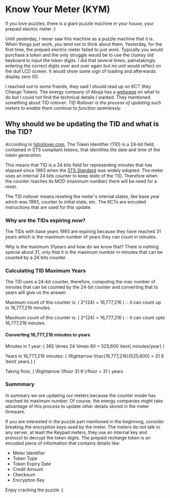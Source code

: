 # Know Your Meter (KYM)

If you love puzzles, there is a giant puzzle machine in your house, your prepaid electric meter :)

Until yesterday, I never saw this machine as a puzzle machine that it is. When things just work, you tend not to think about them. Yesterday, for the first time, the prepaid electric meter failed to just work. Typically you would purchase a token and the only struggle would be to use the clumsy old keyboard to input the token digits. I did that several times, painstakingly entering the correct digits over and over again but no unit would reflect on the dull LCD screen. It would show some sign of loading and afterwards display zero (0).

I reached out to some friends, they said I should read up on KCT (Key Change Token). The energy company of Abuja has a [webpage](https://www.abujaelectricity.com/about-tid-rollover/) on what to do but I could not find the technical details I wanted. They mentioned something about TID rollover: _TID Rollover is the process of updating such meters to enable them continue to function seamlessly_.

## Why should we be updating the TID and what is the TID?

According to [tidrollover.com](https://tidrollover.com/What-is-TID/Introduction-to-TID), The Token Identifier (TID) is a 24-bit field, contained in STS compliant tokens, that identifies the date and time of the token generation.

This means that TID is a 24 bits field for representing minutes that has elapsed since 1993 when the [STS Standard](https://www.sts.org.za/#gsc.tab=0) was widely adopted. The meter uses an internal 24 bits counter to keep state of the TID. Therefore when the counter reaches its MOD (maximum number) there will be need for a reset. 

The TID rollover means reseting the meter's internal states, like base year which was 1993, counter to initial state, etc. The KCTs are encoded instructions that are used for this update.

### Why are the TIDs expiring now?

The TIDs with base years 1993 are expiring because they have reached 31 years which is the maximum number of years they can count in minutes.

Why is the maximum 31years and how do we know that? There is nothing special about 31, only that it is the maximum number in minutes that can be counted by a 24 bits counter.

### Calculating TID Maximum Years

The TID uses a 24-bit counter, therefore, computing the max number of minutes that can be counted by the 24-bit counter and converting that to years will give us the answer.

Maximum count of this counter is: \( 2^{24} = 16,777,216 \) ∴ it can count up to 16,777,216 minutes.

Maximum count of this counter is: \( 2^{24} = 16,777,216 \) ∴ it can count upto 16,777,216 minutes.

#### Converting 16,777,216 minutes to years

Minutes in 1 year: \( 365 \times 24 \times 60 = 525,600 \text{ minutes/year} \)

Years in 16,777,216 minutes: \( \Rightarrow \frac{16,777,216}{525,600} = 31.9 \text{ years.} \)

Taking floor,  \( \Rightarrow \lfloor 31.9 \rfloor = 31 \) years


### Summmary

In summary we are updating our meters because the counter inside has reached its maximum number. Of course, the energy companies might take advantage of this process to update other details stored in the meter firmware.

If you are interested in the puzzle part mentioned in the beginning, consider breaking the encryption keys used by the meter. The meters do not talk to any server, at least the Keypad meters, they use an internal key and protocol to decrypt the token digits. The prepaid recharge token is an encoded piece of information that contains details like:

- Meter Identifier
- Token Type
- Token Expiry Date
- Credit Amount
- Checksum
- Encryption Key

Enjoy cracking the puzzle :)

